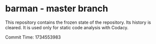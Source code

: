 # barman - master branch

This repository contains the frozen state of the repository.
Its history is cleared. It is used only for static code
analysis with Codacy.

Commit Time: 1734553983